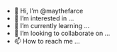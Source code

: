 - 👋 Hi, I’m @maythefarce
- 👀 I’m interested in ...
- 🌱 I’m currently learning ...
- 💞️ I’m looking to collaborate on ...
- 📫 How to reach me ...

<!---
maythefarce/maythefarce is a ✨ special ✨ repository because its `README.md` (this file) appears on your GitHub profile.
You can click the Preview link to take a look at your changes.
--->
